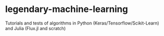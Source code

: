 # legendary-machine-learning
Tutorials and tests of algorithms in Python (Keras/Tensorflow/Scikit-Learn) and Julia (Flux.jl and scratch)
